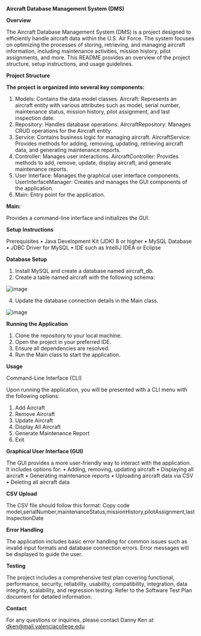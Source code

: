 **Aircraft Database Management System (DMS)**

**Overview**

The Aircraft Database Management System (DMS) is a project designed to efficiently handle aircraft data within the U.S. Air Force. The system focuses on optimizing the processes of storing, retrieving, and managing aircraft information, including maintenance activities, mission history, pilot assignments, and more. This README provides an overview of the project structure, setup instructions, and usage guidelines.

**Project Structure**

**The project is organized into several key components:**

1.	Models: Contains the data model classes.
Aircraft: Represents an aircraft entity with various attributes such as model, serial number, maintenance status, mission history, pilot assignment, and last inspection date.
2.	Repository: Handles database operations.
AircraftRepository: Manages CRUD operations for the Aircraft entity.
3.	Service: Contains business logic for managing aircraft.
AircraftService: Provides methods for adding, removing, updating, retrieving aircraft data, and generating maintenance reports.
4.	Controller: Manages user interactions.
AircraftController: Provides methods to add, remove, update, display aircraft, and generate maintenance reports.
5.	User Interface: Manages the graphical user interface components.
UserInterfaceManager: Creates and manages the GUI components of the application.
6.	Main: Entry point for the application.

**Main:**

Provides a command-line interface and initializes the GUI.

**Setup Instructions**

Prerequisites
•	Java Development Kit (JDK) 8 or higher
•	MySQL Database
•	JDBC Driver for MySQL
•	IDE such as IntelliJ IDEA or Eclipse


**Database Setup**

1.	Install MySQL and create a database named aircraft_db.
2.	Create a table named aircraft with the following schema:
   
![image](https://github.com/danny9447537/Ken_Danny_DMS/assets/92329761/8fe7bcec-b78d-4604-ad5b-81740dcf6b9e)

4.	Update the database connection details in the Main class.

![image](https://github.com/danny9447537/Ken_Danny_DMS/assets/92329761/4de7ef59-e840-4f0a-95bb-6c9172af1342)


**Running the Application**
1. Clone the repository to your local machine.
2. Open the project in your preferred IDE.
3. Ensure all dependencies are resolved.
4. Run the Main class to start the application.
   

**Usage**

Command-Line Interface (CLI)

Upon running the application, you will be presented with a CLI menu with the following options:
1.	Add Aircraft
2.	Remove Aircraft
3.	Update Aircraft
4.	Display All Aircraft
5.	Generate Maintenance Report
6.	Exit

**Graphical User Interface (GUI)**

The GUI provides a more user-friendly way to interact with the application. It includes options for:
•	Adding, removing, updating aircraft
•	Displaying all aircraft
•	Generating maintenance reports
•	Uploading aircraft data via CSV
•	Deleting all aircraft data

**CSV Upload**

The CSV file should follow this format:
Copy code
model,serialNumber,maintenanceStatus,missionHistory,pilotAssignment,lastInspectionDate

**Error Handling**

The application includes basic error handling for common issues such as invalid input formats and database connection errors. Error messages will be displayed to guide the user.

**Testing**

The project includes a comprehensive test plan covering functional, performance, security, reliability, usability, compatibility, integration, data integrity, scalability, and regression testing. Refer to the Software Test Plan document for detailed information.

**Contact**

For any questions or inquiries, please contact Danny Ken at dken@mail.valenciacollege.edu


   
